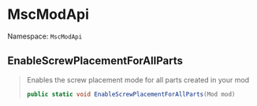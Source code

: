 # MscModApi

Namespace: ``MscModApi``

## EnableScrewPlacementForAllParts
> Enables the screw placement mode for all parts created in your mod
> ```csharp
> public static void EnableScrewPlacementForAllParts(Mod mod)
> ```